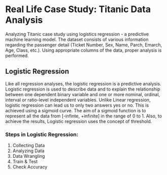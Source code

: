 # Real Life Case Study: Titanic Data Analysis
Analyzing Titanic case study using logistics regression - a predictive machine learning model. The dataset consists of various information regarding the passenger detail (Ticket Number, Sex, Name, Parch, Emarch, Age, Class, etc.). Using appropriate columns of the data, proper analysis is performed.

## Logistic Regression
Like all regression analyses, the logistic regression is a predictive analysis. Logistic regression is used to describe data and to explain the relationship between one dependent binary variable and one or more nominal, ordinal, interval or ratio-level independent variables.
Unlike Linear regression, logistic regression can lead us to only two answers yes or no. This is achieved using a sigmoid curve.
The aim of a sigmoid function is to represent all the data from [-infinte, +infinite] in the range of 0 to 1. Also, to achieve the results, Logistic regression uses the concept of threshold.

### Steps in Logistic Regression:
1. Collecting Data
2. Analyzing Data
3. Data Wrangling
4. Train & Test
5. Check Accuracy
